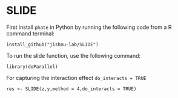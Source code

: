 # SLIDE
First install `phate` in Python by running the following code from a  R command terminal:

   
```install_github("jishnu-lab/SLIDE")```


To run the slide function, use the following command:

```library(doParallel)```

For capturing the interaction effect ```do_interacts = TRUE```


```res <- SLIDE(z,y,method = 4,do_interacts = TRUE)```


   
